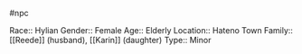 #npc 

Race:: Hylian
Gender:: Female
Age:: Elderly
Location:: Hateno Town
Family:: [[Reede]] (husband), [[Karin]] (daughter)
Type:: Minor
